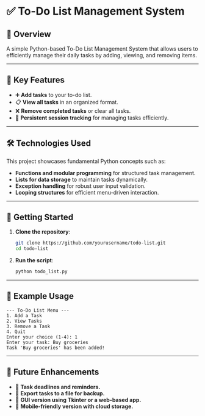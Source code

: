 # ✅ To-Do List Management System

## 📌 Overview
A simple Python-based To-Do List Management System that allows users to efficiently manage their daily tasks by adding, viewing, and removing items.

---

## 🎯 Key Features
- ➕ **Add tasks** to your to-do list.
- 📋 **View all tasks** in an organized format.
- ❌ **Remove completed tasks** or clear all tasks.
- 💾 **Persistent session tracking** for managing tasks efficiently.

---

## 🛠 Technologies Used
This project showcases fundamental Python concepts such as:
- **Functions and modular programming** for structured task management.
- **Lists for data storage** to maintain tasks dynamically.
- **Exception handling** for robust user input validation.
- **Looping structures** for efficient menu-driven interaction.

---

## 🚀 Getting Started
1. **Clone the repository**:
   ```bash
   git clone https://github.com/yourusername/todo-list.git
   cd todo-list
   ```
2. **Run the script**:
   ```bash
   python todo_list.py
   ```

---

## 📌 Example Usage
```
--- To-Do List Menu ---
1. Add a Task
2. View Tasks
3. Remove a Task
4. Quit
Enter your choice (1-4): 1
Enter your task: Buy groceries
Task 'Buy groceries' has been added!
```

---

## 🔮 Future Enhancements
- 📅 **Task deadlines and reminders.**
- 📂 **Export tasks to a file for backup.**
- 🎨 **GUI version using Tkinter or a web-based app.**
- 📱 **Mobile-friendly version with cloud storage.**
